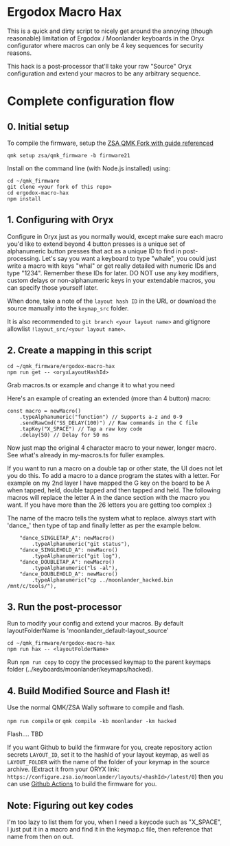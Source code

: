 # Ergodox Macro Hax

This is a quick and dirty script to nicely get around the annoying (though reasonable) limitation of Ergodox / Moonlander keyboards in the Oryx configurator where macros can only be 4 key sequences for security reasons.

This hack is a post-processor that'll take your raw "Source" Oryx configuration and extend your macros to be any arbitrary sequence.

# Complete configuration flow

## 0. Initial setup

To compile the firmware, setup the [ZSA QMK Fork with guide referenced](https://github.com/zsa/qmk_firmware)

`qmk setup zsa/qmk_firmware -b firmware21`

Install on the command line (with Node.js installed) using:
```
cd ~/qmk_firmware
git clone <your fork of this repo>
cd ergodox-macro-hax
npm install
```


## 1. Configuring with Oryx

Configure in Oryx just as you normally would, except make sure each macro you'd like to extend beyond 4 button presses is a unique set of alphanumeric button presses that act as a unique ID to find in post-processing.  Let's say you want a keyboard to type "whale", you could just write a macro with keys "whal" or get really detailed with numeric IDs and type "1234".  Remember these IDs for later.  DO NOT use any key modifiers, custom delays or non-alphanumeric keys in your extendable macros, you can specify those yourself later.

When done, take a note of the `layout hash ID` in the URL or download the source manually into the `keymap_src` folder.

It is also recommended to `git branch <your layout name>` and gitignore allowlist `!layout_src/<your layout name>`.

## 2. Create a mapping in this script


```
cd ~/qmk_firmware/ergodox-macro-hax
npm run get -- <oryxLayoutHashId>
```

Grab macros.ts or example and change it to what you need

Here's an example of creating an extended (more than 4 button) macro:

```
const macro = newMacro()
    .typeAlphanumeric("function") // Supports a-z and 0-9
    .sendRawCmd("SS_DELAY(100)") // Raw commands in the C file
    .tapKey("X_SPACE") // Tap a raw key code
    .delay(50) // Delay for 50 ms
```

Now just map the original 4 character macro to your newer, longer macro.  See what's already in my-macros.ts for fuller examples.

If you want to run a macro on a double tap or other state, the UI does not let you do this. To add a macro to a dance program the states with a letter. For example on my 2nd layer I have mapped the G key on the board to be A when tapped, held, double tapped and then tapped and held. The following macros will replace the letter A in the dance section with the macro you want. If you have more than the 26 letters you are getting too complex :)

The name of the macro tells the system what to replace. always start with 'dance_' then type of tap and finally letter as per the example below.

```
    "dance_SINGLETAP_A": newMacro()
        .typeAlphanumeric("git status"),
    "dance_SINGLEHOLD_A": newMacro()
        .typeAlphanumeric("git log"),
    "dance_DOUBLETAP_A": newMacro()
        .typeAlphanumeric("ls -al"),
    "dance_DOUBLEHOLD_A": newMacro()
        .typeAlphanumeric("cp ../moonlander_hacked.bin /mnt/c/tools/"),

```



## 3. Run the post-processor

Run to modify your config and extend your macros. By default layoutFolderName is 'moonlander_default-layout_source'

```
cd ~/qmk_firmware/ergodox-macro-hax
npm run hax -- <layoutFolderName>
```

Run `npm run copy` to copy the processed keymap to the parent keymaps folder (../keyboards/moonlander/keymaps/hacked).

## 4. Build Modified Source and Flash it!

Use the normal QMK/ZSA Wally software to compile and flash.

`npm run compile`
or
`qmk compile -kb moonlander -km hacked`

Flash.... TBD

If you want Github to build the firmware for you, create repository action secrets `LAYOUT_ID`, set it to the hashId of your layout keymap, as well as `LAYOUT_FOLDER` with the name of the folder of your keymap in the source archive.
(Extract it from your ORYX link: `https://configure.zsa.io/moonlander/layouts/<hashId>/latest/0`) then you can use [Github Actions](./.github/workflows/process.yml) to build the firmware for you.

## Note: Figuring out key codes

I'm too lazy to list them for you, when I need a keycode such as "X_SPACE", I just put it in a macro and find it in the keymap.c file, then reference that name from then on out.
